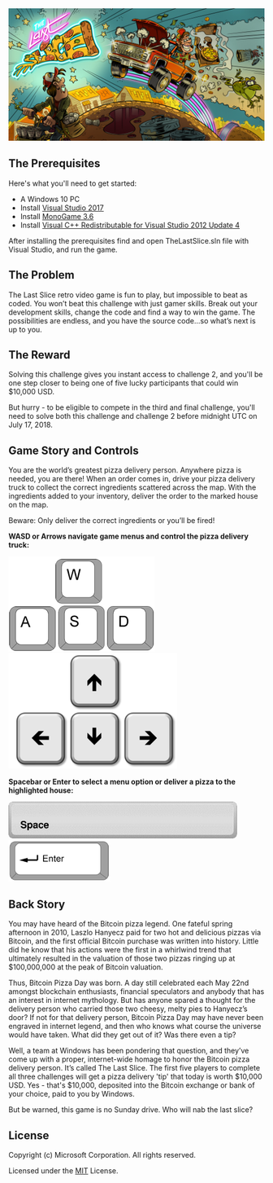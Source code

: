 <img src="ReadmeAssets/thelastslice.jpg">

## The Prerequisites

Here's what you'll need to get started:

 * A Windows 10 PC
 * Install [Visual Studio 2017](http://bit.ly/LastSliceVS)
 * Install [MonoGame 3.6](http://bit.ly/Mono36)
 * Install [Visual C++ Redistributable for Visual Studio 2012 Update 4](http://bit.ly/LastSliceRedist)
 
After installing the prerequisites find and open TheLastSlice.sln file with Visual Studio, and run the game.

## The Problem

The Last Slice retro video game is fun to play, but impossible to beat as coded. You won’t beat this challenge with just gamer skills. Break out your development skills, change the code and find a way to win the game. The possibilities are endless, and you have the source code...so what’s next is up to you.

## The Reward

Solving this challenge gives you instant access to challenge 2, and you'll be one step closer to being one of five lucky participants that could win $10,000 USD.

But hurry - to be eligible to compete in the third and final challenge, you'll need to solve both this challenge and challenge 2 before midnight UTC on July 17, 2018.

## Game Story and Controls

You are the world’s greatest pizza delivery person. Anywhere pizza is needed, you are there! When an order comes in, drive your pizza delivery truck to collect the correct ingredients scattered across the map. With the ingredients added to your inventory, deliver the order to the marked house on the map.

Beware: Only deliver the correct ingredients or you’ll be fired!

<strong>WASD or Arrows navigate game menus and control the pizza delivery truck:</strong>

<img src="ReadmeAssets/WASD.png"><img src="ReadmeAssets/arrows.png">

<strong>Spacebar or Enter to select a menu option or deliver a pizza to the highlighted house:</strong>

<img src="ReadmeAssets/spacebar.png" width="450">
<img src="ReadmeAssets/enterkey.png" width="200">

## Back Story

You may have heard of the Bitcoin pizza legend. One fateful spring afternoon in 2010, Laszlo Hanyecz paid for two hot and delicious pizzas via Bitcoin, and the first official Bitcoin purchase was written into history. Little did he know that his actions were the first in a whirlwind trend that ultimately resulted in the valuation of those two pizzas ringing up at $100,000,000 at the peak of Bitcoin valuation.

Thus, Bitcoin Pizza Day was born. A day still celebrated each May 22nd amongst blockchain enthusiasts, financial speculators and anybody that has an interest in internet mythology. But has anyone spared a thought for the delivery person who carried those two cheesy, melty pies to Hanyecz’s door? If not for that delivery person, Bitcoin Pizza Day may have never been engraved in internet legend, and then who knows what course the universe would have taken. What did they get out of it? Was there even a tip?

Well, a team at Windows has been pondering that question, and they’ve come up with a proper, internet-wide homage to honor the Bitcoin pizza delivery person. It’s called The Last Slice. The first five players to complete all three challenges will get a pizza delivery 'tip' that today is worth $10,000 USD. Yes - that's $10,000, deposited into the Bitcoin exchange or bank of your choice, paid to you by Windows.

But be warned, this game is no Sunday drive. Who will nab the last slice?

## License

Copyright (c) Microsoft Corporation. All rights reserved.

Licensed under the [MIT](LICENSE.txt) License.
